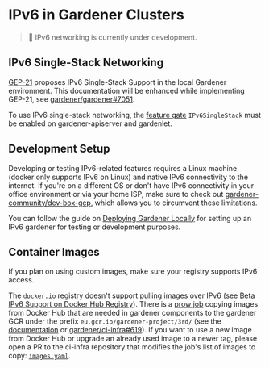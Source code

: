 # IPv6 in Gardener Clusters

> 🚧 IPv6 networking is currently under development.

## IPv6 Single-Stack Networking

[GEP-21](../proposals/21-ipv6-singlestack-local.md) proposes IPv6 Single-Stack Support in the local Gardener environment.
This documentation will be enhanced while implementing GEP-21, see [gardener/gardener#7051](https://github.com/gardener/gardener/issues/7051).

To use IPv6 single-stack networking, the [feature gate](../deployment/feature_gates.md) `IPv6SingleStack` must be enabled on gardener-apiserver and gardenlet.

## Development Setup

Developing or testing IPv6-related features requires a Linux machine (docker only supports IPv6 on Linux) and native IPv6 connectivity to the internet.
If you're on a different OS or don't have IPv6 connectivity in your office environment or via your home ISP, make sure to check out [gardener-community/dev-box-gcp](https://github.com/gardener-community/dev-box-gcp), which allows you to circumvent these limitations.

You can follow the guide on [Deploying Gardener Locally](../deployment/getting_started_locally.md) for setting up an IPv6 gardener for testing or development purposes.

## Container Images

If you plan on using custom images, make sure your registry supports IPv6 access.

The `docker.io` registry doesn't support pulling images over IPv6 (see [Beta IPv6 Support on Docker Hub Registry](https://www.docker.com/blog/beta-ipv6-support-on-docker-hub-registry/)).
There is a [prow job](https://github.com/gardener/ci-infra/blob/92782bedd92815639abf4dc14b2c484f77c6e57d/config/jobs/ci-infra/copy-images.yaml) copying images from Docker Hub that are needed in gardener components to the gardener GCR under the prefix `eu.gcr.io/gardener-project/3rd/` (see the [documentation](https://github.com/gardener/ci-infra/tree/master/config/images) or [gardener/ci-infra#619](https://github.com/gardener/ci-infra/issues/619)).
If you want to use a new image from Docker Hub or upgrade an already used image to a newer tag, please open a PR to the ci-infra repository that modifies the job's list of images to copy: [`images.yaml`](https://github.com/gardener/ci-infra/blob/master/config/images/images.yaml).
